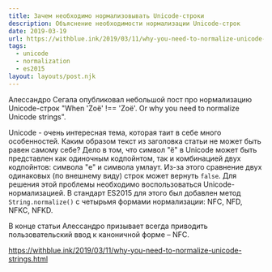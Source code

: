 ```yaml
---
title: Зачем необходимо нормализовывать Unicode-строки
description: Объяснение необходимости нормализации Unicode-строк
date: 2019-03-19
url: https://withblue.ink/2019/03/11/why-you-need-to-normalize-unicode-strings.html
tags:
  - unicode
  - normalization
  - es2015
layout: layouts/post.njk
---
```

Алессандро Сегала опубликовал небольшой пост про нормализацию Unicode-строк "When 'Zoë' !== 'Zoë'. Or why you need to normalize Unicode strings".

Unicode - очень интересная тема, которая таит в себе много особенностей. Каким образом текст из заголовка статьи не может быть равен самому себе? Дело в том, что символ "ё" в Unicode может быть представлен как одиночным кодпойнтом, так и комбинацией двух кодпойнтов: символа "e" и символа умлаут. Из-за этого сравнение двух одинаковых (по внешнему виду) строк может вернуть `false`. Для решения этой проблемы необходимо воспользоваться Unicode-нормализацией. В стандарт ES2015 для этого был добавлен метод `String.normalize()` с четырьмя формами нормализации: NFC, NFD, NFKC, NFKD.

В конце статьи Алессандро призывает всегда приводить пользовательский ввод к каноничной форме – NFC.

https://withblue.ink/2019/03/11/why-you-need-to-normalize-unicode-strings.html 
